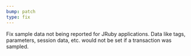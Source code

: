 ```yaml
---
bump: patch
type: fix
---
```


Fix sample data not being reported for JRuby applications. Data like tags, parameters, session data, etc. would not be set if a transaction was sampled.

